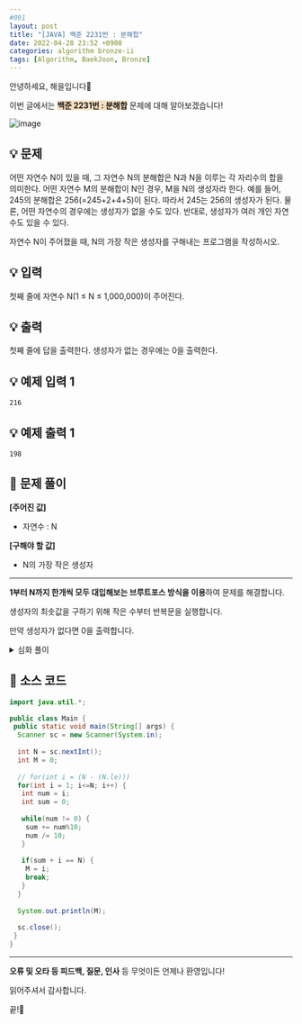 ```yaml
---
#091
layout: post
title: "[JAVA] 백준 2231번 : 분해합"
date: 2022-04-28 23:52 +0900
categories: algorithm bronze-ii
tags: [Algorithm, BaekJoon, Bronze]
---
```


안녕하세요, 해을입니다🦖

이번 글에서는 <span style="background-color:#f7ddbe">**백준 2231번 : 분해합**</span> 문제에 대해 알아보겠습니다!

![image](https://user-images.githubusercontent.com/39720852/174634685-e753fa2d-b182-4d66-9394-a32a3347cab7.png)

## 💡 문제

어떤 자연수 N이 있을 때, 그 자연수 N의 분해합은 N과 N을 이루는 각 자리수의 합을 의미한다. 어떤 자연수 M의 분해합이 N인 경우, M을 N의 생성자라 한다. 예를 들어, 245의 분해합은 256(=245+2+4+5)이 된다. 따라서 245는 256의 생성자가 된다. 물론, 어떤 자연수의 경우에는 생성자가 없을 수도 있다. 반대로, 생성자가 여러 개인 자연수도 있을 수 있다.

자연수 N이 주어졌을 때, N의 가장 작은 생성자를 구해내는 프로그램을 작성하시오.

## 💡 입력

첫째 줄에 자연수 N(1 ≤ N ≤ 1,000,000)이 주어진다.

## 💡 출력

첫째 줄에 답을 출력한다. 생성자가 없는 경우에는 0을 출력한다.

## 💡 예제 입력 1

```
216
```

## 💡 예제 출력 1

```
198
```

## 🚩 문제 풀이

**[주어진 값]**

* 자연수 : N

**[구해야 할 값]**

* N의 가장 작은 생성자

---

**1부터 N까지 한개씩 모두 대입해보는 브루트포스 방식을 이용**하여 문제를 해결합니다.

생성자의 최솟값을 구하기 위해 작은 수부터 반복문을 실행합니다.

만약 생성자가 없다면 0을 출력합니다.

<details>
<summary>심화 풀이</summary>
<div markdown="1">

**생성자의 최솟값**을 구하면 1부터 반복하지 않아도 됩니다.

가능한 최솟값을 구하기 위해 분해합의 정의와 예시를 다시 살펴보겠습니다.

* M의 분해합 = N = M + M_각자릿수의합
* 245의 분해합 = 256 = 245 + 2 + 4 + 5

이를 수식으로 나타내면 다음과 같습니다. (ex : 세자릿수 정수 N 입력)

$$
N(3) = M + M_1 + M_2 + M_3
$$

$$
N(3) - (M_1 + M_2 + M_3) = M
$$

이때 각 자릿수의 합이 최대인 경우는 (9 + 9 + 9)이므로

입력받은 정수 N의 자릿수 길이만큼 9를 뺀 미만의 수들은 생성자가 될 수 없다는 것을 알 수 있습니다.

따라서, 1부터가 아닌 **N - (M의 길이 * 9)부터 N까지 탐색**하면 됩니다.

``` java
import java.util.*;

public class Main {
 public static void main(String[] args) {  
  Scanner sc = new Scanner(System.in);
  
  String str_N = sc.nextLine();
  
  int N = Integer.parseInt(str_N);
  int M = 0;
  
  for(int i = ( N- (str_N.length() * 9) ); i<=N; i++) {
   int num = i;
   int sum = 0;
   
   while(num != 0) {
    sum += num%10;
    num /= 10;
   }
   
   if(sum + i == N) {
    M = i;
    break;
   }
  }
  
  System.out.println(M);
  
  sc.close();
 }
}
```

</div>
</details>

## 🚩 소스 코드

``` java
import java.util.*;

public class Main {
 public static void main(String[] args) {  
  Scanner sc = new Scanner(System.in);
  
  int N = sc.nextInt();
  int M = 0;
  
  // for(int i = (N - (N.le)))
  for(int i = 1; i<=N; i++) {
   int num = i;
   int sum = 0;
   
   while(num != 0) {
    sum += num%10;
    num /= 10;
   }
   
   if(sum + i == N) {
    M = i;
    break;
   }
  }
  
  System.out.println(M);
  
  sc.close();
 }
}
```

---

**오류 및 오타 등 피드백, 질문, 인사** 등 무엇이든 언제나 환영입니다!

읽어주셔서 감사합니다.

끝!🦕
